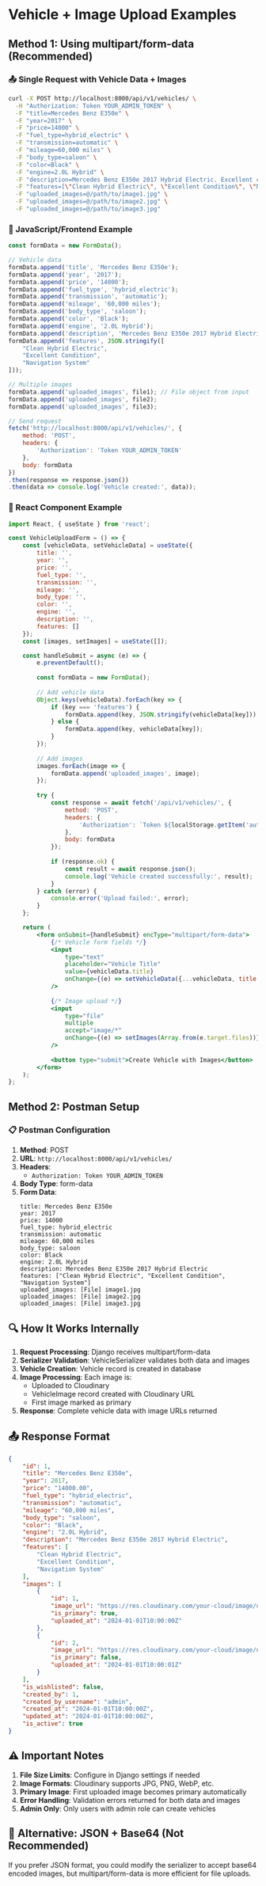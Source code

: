 # Vehicle + Image Upload Examples

## Method 1: Using multipart/form-data (Recommended)

### 📤 Single Request with Vehicle Data + Images

```bash
curl -X POST http://localhost:8000/api/v1/vehicles/ \
  -H "Authorization: Token YOUR_ADMIN_TOKEN" \
  -F "title=Mercedes Benz E350e" \
  -F "year=2017" \
  -F "price=14000" \
  -F "fuel_type=hybrid_electric" \
  -F "transmission=automatic" \
  -F "mileage=60,000 miles" \
  -F "body_type=saloon" \
  -F "color=Black" \
  -F "engine=2.0L Hybrid" \
  -F "description=Mercedes Benz E350e 2017 Hybrid Electric. Excellent condition." \
  -F "features=[\"Clean Hybrid Electric\", \"Excellent Condition\", \"Navigation System\"]" \
  -F "uploaded_images=@/path/to/image1.jpg" \
  -F "uploaded_images=@/path/to/image2.jpg" \
  -F "uploaded_images=@/path/to/image3.jpg"
```

### 🔧 JavaScript/Frontend Example

```javascript
const formData = new FormData();

// Vehicle data
formData.append('title', 'Mercedes Benz E350e');
formData.append('year', '2017');
formData.append('price', '14000');
formData.append('fuel_type', 'hybrid_electric');
formData.append('transmission', 'automatic');
formData.append('mileage', '60,000 miles');
formData.append('body_type', 'saloon');
formData.append('color', 'Black');
formData.append('engine', '2.0L Hybrid');
formData.append('description', 'Mercedes Benz E350e 2017 Hybrid Electric');
formData.append('features', JSON.stringify([
    "Clean Hybrid Electric",
    "Excellent Condition", 
    "Navigation System"
]));

// Multiple images
formData.append('uploaded_images', file1); // File object from input
formData.append('uploaded_images', file2);
formData.append('uploaded_images', file3);

// Send request
fetch('http://localhost:8000/api/v1/vehicles/', {
    method: 'POST',
    headers: {
        'Authorization': 'Token YOUR_ADMIN_TOKEN'
    },
    body: formData
})
.then(response => response.json())
.then(data => console.log('Vehicle created:', data));
```

### 📱 React Component Example

```jsx
import React, { useState } from 'react';

const VehicleUploadForm = () => {
    const [vehicleData, setVehicleData] = useState({
        title: '',
        year: '',
        price: '',
        fuel_type: '',
        transmission: '',
        mileage: '',
        body_type: '',
        color: '',
        engine: '',
        description: '',
        features: []
    });
    const [images, setImages] = useState([]);

    const handleSubmit = async (e) => {
        e.preventDefault();
        
        const formData = new FormData();
        
        // Add vehicle data
        Object.keys(vehicleData).forEach(key => {
            if (key === 'features') {
                formData.append(key, JSON.stringify(vehicleData[key]));
            } else {
                formData.append(key, vehicleData[key]);
            }
        });
        
        // Add images
        images.forEach(image => {
            formData.append('uploaded_images', image);
        });
        
        try {
            const response = await fetch('/api/v1/vehicles/', {
                method: 'POST',
                headers: {
                    'Authorization': `Token ${localStorage.getItem('authToken')}`
                },
                body: formData
            });
            
            if (response.ok) {
                const result = await response.json();
                console.log('Vehicle created successfully:', result);
            }
        } catch (error) {
            console.error('Upload failed:', error);
        }
    };

    return (
        <form onSubmit={handleSubmit} encType="multipart/form-data">
            {/* Vehicle form fields */}
            <input 
                type="text" 
                placeholder="Vehicle Title"
                value={vehicleData.title}
                onChange={(e) => setVehicleData({...vehicleData, title: e.target.value})}
            />
            
            {/* Image upload */}
            <input 
                type="file" 
                multiple 
                accept="image/*"
                onChange={(e) => setImages(Array.from(e.target.files))}
            />
            
            <button type="submit">Create Vehicle with Images</button>
        </form>
    );
};
```

## Method 2: Postman Setup

### 📋 Postman Configuration

1. **Method**: POST
2. **URL**: `http://localhost:8000/api/v1/vehicles/`
3. **Headers**: 
   - `Authorization: Token YOUR_ADMIN_TOKEN`
4. **Body Type**: form-data
5. **Form Data**:
   ```
   title: Mercedes Benz E350e
   year: 2017
   price: 14000
   fuel_type: hybrid_electric
   transmission: automatic
   mileage: 60,000 miles
   body_type: saloon
   color: Black
   engine: 2.0L Hybrid
   description: Mercedes Benz E350e 2017 Hybrid Electric
   features: ["Clean Hybrid Electric", "Excellent Condition", "Navigation System"]
   uploaded_images: [File] image1.jpg
   uploaded_images: [File] image2.jpg
   uploaded_images: [File] image3.jpg
   ```

## 🔍 How It Works Internally

1. **Request Processing**: Django receives multipart/form-data
2. **Serializer Validation**: VehicleSerializer validates both data and images
3. **Vehicle Creation**: Vehicle record is created in database
4. **Image Processing**: Each image is:
   - Uploaded to Cloudinary
   - VehicleImage record created with Cloudinary URL
   - First image marked as primary
5. **Response**: Complete vehicle data with image URLs returned

## 📤 Response Format

```json
{
    "id": 1,
    "title": "Mercedes Benz E350e",
    "year": 2017,
    "price": "14000.00",
    "fuel_type": "hybrid_electric",
    "transmission": "automatic",
    "mileage": "60,000 miles",
    "body_type": "saloon",
    "color": "Black",
    "engine": "2.0L Hybrid",
    "description": "Mercedes Benz E350e 2017 Hybrid Electric",
    "features": [
        "Clean Hybrid Electric",
        "Excellent Condition",
        "Navigation System"
    ],
    "images": [
        {
            "id": 1,
            "image_url": "https://res.cloudinary.com/your-cloud/image/upload/v1234567890/abc123.jpg",
            "is_primary": true,
            "uploaded_at": "2024-01-01T10:00:00Z"
        },
        {
            "id": 2,
            "image_url": "https://res.cloudinary.com/your-cloud/image/upload/v1234567890/def456.jpg",
            "is_primary": false,
            "uploaded_at": "2024-01-01T10:00:01Z"
        }
    ],
    "is_wishlisted": false,
    "created_by": 1,
    "created_by_username": "admin",
    "created_at": "2024-01-01T10:00:00Z",
    "updated_at": "2024-01-01T10:00:00Z",
    "is_active": true
}
```

## ⚠️ Important Notes

1. **File Size Limits**: Configure in Django settings if needed
2. **Image Formats**: Cloudinary supports JPG, PNG, WebP, etc.
3. **Primary Image**: First uploaded image becomes primary automatically
4. **Error Handling**: Validation errors returned for both data and images
5. **Admin Only**: Only users with admin role can create vehicles

## 🔧 Alternative: JSON + Base64 (Not Recommended)

If you prefer JSON format, you could modify the serializer to accept base64 encoded images, but multipart/form-data is more efficient for file uploads. 